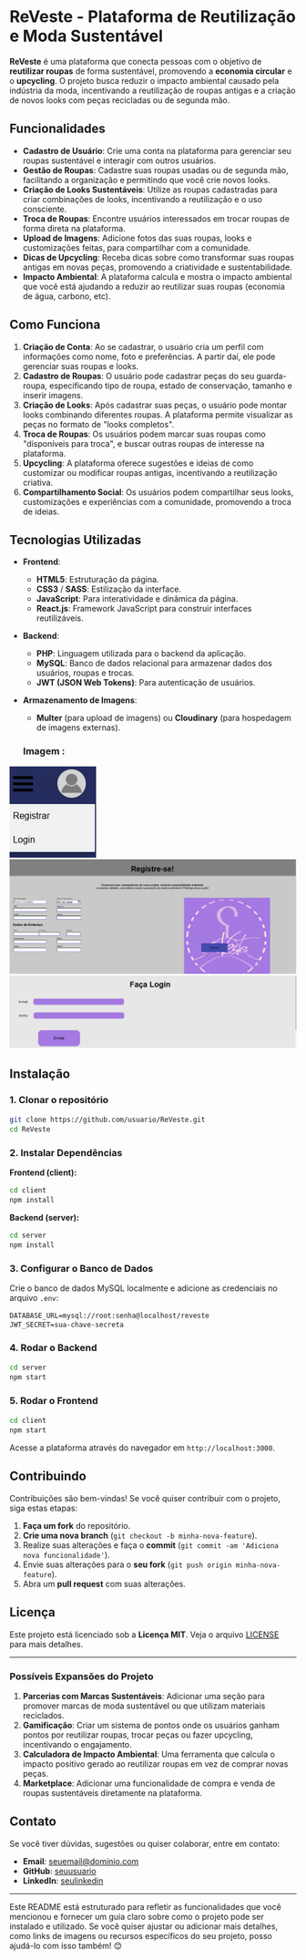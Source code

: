 # ReVeste - Plataforma de Reutilização e Moda Sustentável

**ReVeste** é uma plataforma que conecta pessoas com o objetivo de **reutilizar roupas** de forma sustentável, promovendo a **economia circular** e o **upcycling**. O projeto busca reduzir o impacto ambiental causado pela indústria da moda, incentivando a reutilização de roupas antigas e a criação de novos looks com peças recicladas ou de segunda mão.

## Funcionalidades

- **Cadastro de Usuário**: Crie uma conta na plataforma para gerenciar seu roupas sustentável e interagir com outros usuários.
- **Gestão de Roupas**: Cadastre suas roupas usadas ou de segunda mão, facilitando a organização e permitindo que você crie novos looks.
- **Criação de Looks Sustentáveis**: Utilize as roupas cadastradas para criar combinações de looks, incentivando a reutilização e o uso consciente.
- **Troca de Roupas**: Encontre usuários interessados em trocar roupas de forma direta na plataforma.
- **Upload de Imagens**: Adicione fotos das suas roupas, looks e customizações feitas, para compartilhar com a comunidade.
- **Dicas de Upcycling**: Receba dicas sobre como transformar suas roupas antigas em novas peças, promovendo a criatividade e sustentabilidade.
- **Impacto Ambiental**: A plataforma calcula e mostra o impacto ambiental que você está ajudando a reduzir ao reutilizar suas roupas (economia de água, carbono, etc).

## Como Funciona

1. **Criação de Conta**: Ao se cadastrar, o usuário cria um perfil com informações como nome, foto e preferências. A partir daí, ele pode gerenciar suas roupas e looks.
2. **Cadastro de Roupas**: O usuário pode cadastrar peças do seu guarda-roupa, especificando tipo de roupa, estado de conservação, tamanho e inserir imagens.
3. **Criação de Looks**: Após cadastrar suas peças, o usuário pode montar looks combinando diferentes roupas. A plataforma permite visualizar as peças no formato de "looks completos".
4. **Troca de Roupas**: Os usuários podem marcar suas roupas como "disponíveis para troca", e buscar outras roupas de interesse na plataforma.
5. **Upcycling**: A plataforma oferece sugestões e ideias de como customizar ou modificar roupas antigas, incentivando a reutilização criativa.
6. **Compartilhamento Social**: Os usuários podem compartilhar seus looks, customizações e experiências com a comunidade, promovendo a troca de ideias.

## Tecnologias Utilizadas

- **Frontend**:
  - **HTML5**: Estruturação da página.
  - **CSS3** / **SASS**: Estilização da interface.
  - **JavaScript**: Para interatividade e dinâmica da página.
  - **React.js**: Framework JavaScript para construir interfaces reutilizáveis.
  
- **Backend**:
  - **PHP**: Linguagem utilizada para o backend da aplicação.
  - **MySQL**: Banco de dados relacional para armazenar dados dos usuários, roupas e trocas.
  - **JWT (JSON Web Tokens)**: Para autenticação de usuários.

- **Armazenamento de Imagens**:
  - **Multer** (para upload de imagens) ou **Cloudinary** (para hospedagem de imagens externas).

   ### Imagem :
![imagem](img/logineregistrar.png) 
![imagem](img/registrar.png)
![imagem](img/login.png)

## Instalação

### 1. Clonar o repositório

```bash
git clone https://github.com/usuario/ReVeste.git
cd ReVeste
```

### 2. Instalar Dependências

**Frontend (client):**

```bash
cd client
npm install
```

**Backend (server):**

```bash
cd server
npm install
```

### 3. Configurar o Banco de Dados

Crie o banco de dados MySQL localmente e adicione as credenciais no arquivo `.env`:

```env
DATABASE_URL=mysql://root:senha@localhost/reveste
JWT_SECRET=sua-chave-secreta
```

### 4. Rodar o Backend

```bash
cd server
npm start
```

### 5. Rodar o Frontend

```bash
cd client
npm start
```

Acesse a plataforma através do navegador em `http://localhost:3000`.

## Contribuindo

Contribuições são bem-vindas! Se você quiser contribuir com o projeto, siga estas etapas:

1. **Faça um fork** do repositório.
2. **Crie uma nova branch** (`git checkout -b minha-nova-feature`).
3. Realize suas alterações e faça o **commit** (`git commit -am 'Adiciona nova funcionalidade'`).
4. Envie suas alterações para o **seu fork** (`git push origin minha-nova-feature`).
5. Abra um **pull request** com suas alterações.

## Licença

Este projeto está licenciado sob a **Licença MIT**. Veja o arquivo [LICENSE](LICENSE) para mais detalhes.

---

### Possíveis Expansões do Projeto

1. **Parcerias com Marcas Sustentáveis**: Adicionar uma seção para promover marcas de moda sustentável ou que utilizam materiais reciclados.
2. **Gamificação**: Criar um sistema de pontos onde os usuários ganham pontos por reutilizar roupas, trocar peças ou fazer upcycling, incentivando o engajamento.
3. **Calculadora de Impacto Ambiental**: Uma ferramenta que calcula o impacto positivo gerado ao reutilizar roupas em vez de comprar novas peças.
4. **Marketplace**: Adicionar uma funcionalidade de compra e venda de roupas sustentáveis diretamente na plataforma.

## Contato

Se você tiver dúvidas, sugestões ou quiser colaborar, entre em contato:

- **Email**: seuemail@dominio.com
- **GitHub**: [seuusuario](https://github.com/seuusuario)
- **LinkedIn**: [seulinkedin](https://linkedin.com/in/seulinkedin)

---

Este README está estruturado para refletir as funcionalidades que você mencionou e fornecer um guia claro sobre como o projeto pode ser instalado e utilizado. Se você quiser ajustar ou adicionar mais detalhes, como links de imagens ou recursos específicos do seu projeto, posso ajudá-lo com isso também! 😊